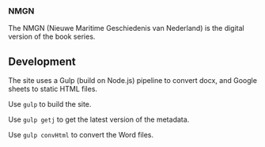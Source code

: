 ### NMGN
The NMGN (Nieuwe Maritime Geschiedenis van Nederland) is the digital version of the book series.

## Development
The site uses a Gulp (build on Node.js) pipeline to convert docx, and Google sheets to static HTML files.

Use `gulp` to build the site.

Use `gulp getj` to get the latest version of the metadata.

Use `gulp convHtml` to convert the Word files.
